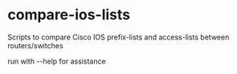 # compare-ios-lists
Scripts to compare Cisco IOS prefix-lists and access-lists between routers/switches

run with --help for assistance
